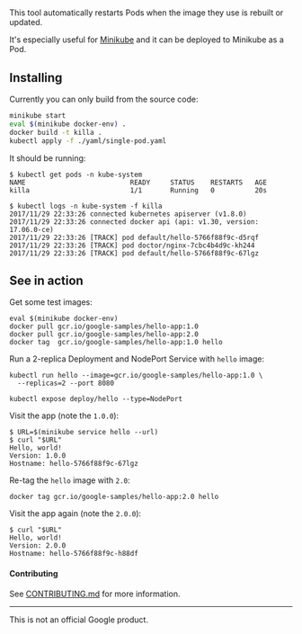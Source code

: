 # <name-tbd>

This tool automatically restarts Pods when the image they use is rebuilt or
updated.

It's especially useful for [Minikube] and it can be deployed to Minikube as a
Pod.

[Minikube]: https://github.com/kubernetes/minikube

## Installing

Currently you can only build from the source code:

```sh
minikube start
eval $(minikube docker-env) .
docker build -t killa .
kubectl apply -f ./yaml/single-pod.yaml
```

It should be running:

```
$ kubectl get pods -n kube-system
NAME                          READY     STATUS    RESTARTS   AGE
killa                         1/1       Running   0          20s
```

```
$ kubectl logs -n kube-system -f killa
2017/11/29 22:33:26 connected kubernetes apiserver (v1.8.0)
2017/11/29 22:33:26 connected docker api (api: v1.30, version: 17.06.0-ce)
2017/11/29 22:33:26 [TRACK] pod default/hello-5766f88f9c-d5rqf
2017/11/29 22:33:26 [TRACK] pod doctor/nginx-7cbc4b4d9c-kh244
2017/11/29 22:33:26 [TRACK] pod default/hello-5766f88f9c-67lgz
```

## See in action

Get some test images:

```
eval $(minikube docker-env)
docker pull gcr.io/google-samples/hello-app:1.0
docker pull gcr.io/google-samples/hello-app:2.0
docker tag  gcr.io/google-samples/hello-app:1.0 hello
```

Run a 2-replica Deployment and NodePort Service with `hello` image:

```
kubectl run hello --image=gcr.io/google-samples/hello-app:1.0 \
  --replicas=2 --port 8080

kubectl expose deploy/hello --type=NodePort
```

Visit the app (note the `1.0.0`):

```
$ URL=$(minikube service hello --url)
$ curl "$URL"
Hello, world!
Version: 1.0.0
Hostname: hello-5766f88f9c-67lgz
```

Re-tag the `hello` image with `2.0`:

```
docker tag gcr.io/google-samples/hello-app:2.0 hello
```

Visit the app again (note the `2.0.0`):

```
$ curl "$URL"
Hello, world!
Version: 2.0.0
Hostname: hello-5766f88f9c-h88df
```

#### Contributing

See [CONTRIBUTING.md](CONTRIBUTING.md) for more information.

-----

This is not an official Google product.

